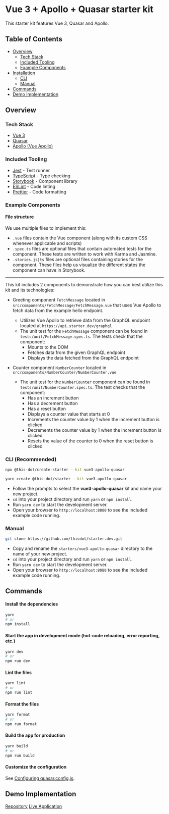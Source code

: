 # Vue 3 + Apollo + Quasar starter kit

This starter kit features Vue 3, Quasar and Apollo.

## Table of Contents

- [Overview](#overview)
  - [Tech Stack](#tech-stack)
  - [Included Tooling](#included-tooling)
  - [Example Components](#example-components)
- [Installation](#installation)
  - [CLI](#cli)
  - [Manual](#manual)
- [Commands](#commands)
- [Demo Implementation](#demo-implementation)

## Overview

### Tech Stack

- [Vue 3](https://vuejs.org/)
- [Quasar](https://quasar.dev)
- [Apollo (Vue Apollo)](https://apollo.vuejs.org/)

### Included Tooling

- [Jest](https://jestjs.io/) - Test runner
- [TypeScript](https://www.typescriptlang.org/) - Type checking
- [Storybook](https://storybook.js.org/) - Component library
- [ESLint](https://eslint.org/) - Code linting
- [Prettier](https://prettier.io/) - Code formatting

### Example Components

#### File structure

We use multiple files to implement this:

- `.vue` files contain the Vue component (along with its custom CSS whenever applicable and scripts)
- `.spec.ts` files are optional files that contain automated tests for the component. These tests are written to work with Karma and Jasmine.
- `.stories.js|ts` files are optional files containing stories for the component. These files help us visualize the different states the component can have in Storybook.

---

This kit includes 2 components to demonstrate how you can best utilize this kit and its technologies:

- Greeting component `FetchMessage` located in `src/components/FetchMessage/FetchMessage.vue` that uses Vue Apollo to fetch data from the example hello endpoint.

  - Utilizes Vue Apollo to retrieve data from the GraphQL endpoint located at `https://api.starter.dev/graphql`
  - The unit test for the `FetchMessage` component can be found in `tests/unit/FetchMessage.spec.ts`. The tests check that the component:
    - Mounts to the DOM
    - Fetches data from the given GraphQL endpoint
    - Displays the data fetched from the GraphQL endpoint

- Counter component `NumberCounter` located in `src/components/NumberCounter/NumberCounter.vue`
  - The unit test for the `NumberCounter` component can be found in `tests/unit/NumberCounter.spec.ts`. The test checks that the component:
    - Has an increment button
    - Has a decrement button
    - Has a reset button
    - Displays a counter value that starts at 0
    - Increments the counter value by 1 when the increment button is clicked
    - Decrements the counter value by 1 when the increment button is clicked
    - Resets the value of the counter to 0 when the reset button is clicked

### CLI (Recommended)

```bash
npx @this-dot/create-starter --kit vue3-apollo-quasar
```

```bash
yarn create @this-dot/starter --kit vue3-apollo-quasar
```

- Follow the prompts to select the **vue3-apollo-quasar** kit and name your new project.
- `cd` into your project directory and run `yarn` or `npm install`.
- Run `yarn dev` to start the development server.
- Open your browser to `http://localhost:8080` to see the included example code running.

### Manual

```bash
git clone https://github.com/thisdot/starter.dev.git
```

- Copy and rename the `starters/vue3-apollo-quasar` directory to the name of your new project.
- `cd` into your project directory and run `yarn` or `npm install`.
- Run `yarn dev` to start the development server.
- Open your browser to `http://localhost:8080` to see the included example code running.

## Commands

#### Install the dependencies

```bash
yarn
# or
npm install
```

#### Start the app in development mode (hot-code reloading, error reporting, etc.)

```bash
yarn dev
# or
npm run dev
```

#### Lint the files

```bash
yarn lint
# or
npm run lint
```

#### Format the files

```bash
yarn format
# or
npm run format
```

#### Build the app for production

```bash
yarn build
# or
npm run build
```

#### Customize the configuration

See [Configuring quasar.config.js](https://v2.quasar.dev/quasar-cli-vite/quasar-config-js).

## Demo Implementation

[Repository](https://github.com/thisdot/starter.dev/tree/main/starters/vue3-apollo-quasar)
[Live Application](https://vue3-ts-quasar.starter.dev/)
